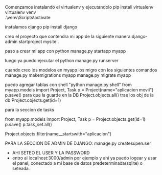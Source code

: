 Comenzamos instalando el virtualenv y ejecutandolo
pip install virtualenv 
virtualenv venv  
.\venv\Scripts\activate

instalamos django
pip install django

creo el proyecto que contendra mi app de la siguiente manera
django-admin startproject mysite .

paso a crear mi app con 
python manage.py startapp myapp

luego ya puedo ejecutar el 
python manage.py runserver

cuando creo los modelos en myapp los migro con los siguientes comandos
manage.py makemigrations myapp
manage.py migrate myapp

puedo agregar tablas con shell
"python manage.py shell"
from myapp.models import Project, Task
p = Project(name="aplicacion movil")
p.save()                     	 para que la guarde en la DB
Project.objects.all() 		 trae los obj de la db
Project.objects.get(id=1)

para la seccion de tasks

from myapp.models import Project, Task
p = Project.objects.get(id=1)
p.save()
p.task_set.all()

Project.objects.filter(name__startswith="aplicacion") 


PARA LA SECCION DE ADMIN DE DJANGO:
manage.py createsuperuser
* AHI SETEO EL USER Y LA PASSWORD
* entro al localhost:3000/admin por ejemplo y ahi ya puedo logear y usar el panel, conectado a mi base de datos predeterminada(sqlite) o seteada. 
